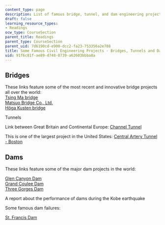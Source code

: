 ```yaml
---
content_type: page
description: List of famous bridge, tunnel, and dam engineering projects
draft: false
learning_resource_types:
- Readings
ocw_type: CourseSection
parent_title: Readings
parent_type: CourseSection
parent_uid: 7d6190cd-e900-dcc2-fa23-753356a2e788
title: Some Famous Civil Engineering Projects - Bridges, Tunnels and Dams
uid: 91f6c81f-ae89-d748-0739-a62603bbba8a
---
```

## Bridges

These links feature some of the most recent and innovative bridge projects all over the world:   
[Tsing Ma bridge](http://bridgeinfo.net/bridge/index.php?ID=152)   
[Matsuo Bridge Co., Ltd.](https://www.infrontanalytics.com/fe-EN/90421FJ/Matsuo-Bridge-Co-Ltd/market-valuation)   
[Höga Kusten bridge](http://www.hogakusten.com/) 

Tunnels

Link between Great Britain and Continental Europe: [Channel Tunnel](http://www.eurotunnel.com/)

This is one of the largest project in the United States: [Central Artery Tunnel - Boston](https://www.bechtel.com/projects/boston-central-artery/)

## Dams

These links feature some of the major dam projects in the world:

[Glen Canyon Dam](https://www.usbr.gov/uc/rm/crsp/gc/)   
[Grand Coulee Dam](http://users.owt.com/chubbard/gcdam/html/gallery.html)   
[Three Gorges Dam](http://www.washingtonpost.com/wp-srv/inatl/longterm/yangtze/stories/facts.htm)   
  
A report about the performance of dams during the Kobe earthquake

Some famous dam failures:

[St. Francis Dam](http://en.wikipedia.org/wiki/St._Francis_Dam)
